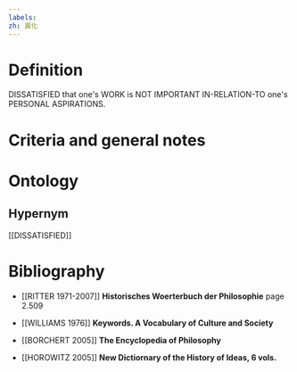 ```yaml
---
labels: 
zh: 異化
---
```


# Definition
DISSATISFIED that one's WORK is NOT IMPORTANT IN-RELATION-TO one's PERSONAL ASPIRATIONS.
# Criteria and general notes
# Ontology

## Hypernym
[[DISSATISFIED]]
# Bibliography
- [[RITTER 1971-2007]]
**Historisches Woerterbuch der Philosophie** page 2.509

- [[WILLIAMS 1976]]
**Keywords.  A Vocabulary of Culture and Society** 

- [[BORCHERT 2005]]
**The Encyclopedia of Philosophy** 

- [[HOROWITZ 2005]]
**New Dictiornary of the History of Ideas, 6 vols.** 
